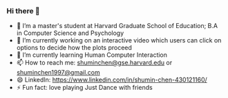 ### Hi there 👋

- 👯 I’m a master's student at Harvard Graduate School of Education; B.A in Computer Science and Psychology
- 🔭 I’m currently working on an interactive video which users can click on options to decide how the plots proceed
- 🌱 I’m currently learning Human Computer Interaction
- 📫 How to reach me: shuminchen@gse.harvard.edu or shuminchen1997@gmail.com
- 😄 LinkedIn: https://www.linkedin.com/in/shumin-chen-430121160/
- ⚡ Fun fact: love playing Just Dance with friends

